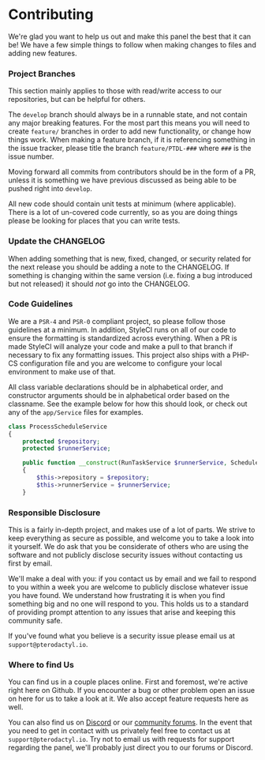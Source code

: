# Contributing
We're glad you want to help us out and make this panel the best that it can be! We have a few simple things to follow when making changes to files and adding new features.

### Project Branches
This section mainly applies to those with read/write access to our repositories, but can be helpful for others.

The `develop` branch should always be in a runnable state, and not contain any major breaking features. For the most part this means you will need to create `feature/` branches in order to add new functionality, or change how things work. When making a feature branch, if it is referencing something in the issue tracker, please title the branch `feature/PTDL-###` where `###` is the issue number.

Moving forward all commits from contributors should be in the form of a PR, unless it is something we have previous discussed as being able to be pushed right into `develop`.

All new code should contain unit tests at minimum (where applicable). There is a lot of un-covered code currently, so as you are doing things please be looking for places that you can write tests.

### Update the CHANGELOG
When adding something that is new, fixed, changed, or security related for the next release you should be adding a note to the CHANGELOG. If something is changing within the same version (i.e. fixing a bug introduced but not released) it should _not_ go into the CHANGELOG.

### Code Guidelines
We are a `PSR-4` and `PSR-0` compliant project, so please follow those guidelines at a minimum. In addition, StyleCI runs on all of our code to ensure the formatting is standardized across everything. When a PR is made StyleCI will analyze your code and make a pull to that branch if necessary to fix any formatting issues. This project also ships with a PHP-CS configuration file and you are welcome to configure your local environment to make use of that.

All class variable declarations should be in alphabetical order, and constructor arguments should be in alphabetical order based on the classname. See the example below for how this should look, or check out any of the `app/Service` files for examples.

```php
class ProcessScheduleService
{
    protected $repository;
    protected $runnerService;

    public function __construct(RunTaskService $runnerService, ScheduleRepositoryInterface $repository)
    {
        $this->repository = $repository;
        $this->runnerService = $runnerService;
    }
```

### Responsible Disclosure
This is a fairly in-depth project, and makes use of a lot of parts. We strive to keep everything as secure as possible, and welcome you to take a look into it yourself. We do ask that you be considerate of others who are using the software and not publicly disclose security issues without contacting us first by email.

We'll make a deal with you: if you contact us by email and we fail to respond to you within a week you are welcome to publicly disclose whatever issue you have found. We understand how frustrating it is when you find something big and no one will respond to you. This holds us to a standard of providing prompt attention to any issues that arise and keeping this community safe.

If you've found what you believe is a security issue please email us at `support@pterodactyl.io`.

### Where to find Us
You can find us in a couple places online. First and foremost, we're active right here on Github. If you encounter a bug or other problem open an issue on here for us to take a look at it. We also accept feature requests here as well.

You can also find us on [Discord](https://pterodactyl.io/discord) or our [community forums](https://forums.pterodactyl.io/). In the event that you need to get in contact with us privately feel free to contact us at `support@pterodactyl.io`. Try not to email us with requests for support regarding the panel, we'll probably just direct you to our forums or Discord.
